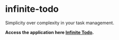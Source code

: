 # infinite-todo

Simplicity over complexity in your task management.

**Access the application here [Infinite Todo](https://gurleensethi.github.io/infinite-todo).**
